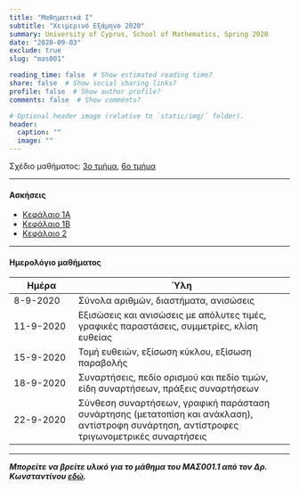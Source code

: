 ```yaml
---
title: "Μαθηματικά Ι"
subtitle: "Χειμερινό Εξάμηνο 2020"
summary: University of Cyprus, School of Mathematics, Spring 2020
date: "2020-09-03"
exclude: true
slug: "mas001"

reading_time: false  # Show estimated reading time?
share: false  # Show social sharing links?
profile: false  # Show author profile?
comments: false  # Show comments?

# Optional header image (relative to `static/img/` folder).
header:
  caption: ""
  image: ""
---
```


Σχέδιο μαθήματος: [3ο τμήμα](/teaching/mas001/mas001.3_autumn_2020_syllabus.pdf), [6ο τμήμα](/teaching/mas001/mas001.6_autumn_2020_syllabus.pdf)

---

#### Ασκήσεις

- [Κεφάλαιο 1Α](/teaching/mas001/mas001_exercises_1.pdf)
- [Κεφάλαιο 1B](/teaching/mas001/mas001_exercises_2.pdf)
- [Κεφάλαιο 2](/teaching/mas001/mas001_exercises_3.pdf)

---

#### Ημερολόγιο μαθήματος
| Ημέρα <div style="width:100px"></div>| Ύλη |
|--------------------------------------|-------|
| 8-9-2020      | Σύνολα αριθμών, διαστήματα, ανισώσεις|
| 11-9-2020     | Εξισώσεις και ανισώσεις με απόλυτες τιμές, γραφικές παραστάσεις, συμμετρίες, κλίση ευθείας |
| 15-9-2020     | Τομή ευθειών, εξίσωση κύκλου, εξίσωση παραβολής |
| 18-9-2020     | Συναρτήσεις, πεδίο ορισμού και πεδίο τιμών, είδη συναρτήσεων, πράξεις συναρτήσεων |
| 22-9-2020     | Σύνθεση συναρτήσεων, γραφική παράσταση συνάρτησης (μετατοπίση και ανάκλαση), αντίστροφη συνάρτηση, αντίστροφες τριγωνομετρικές συναρτήσεις |

---

***Μπορείτε να βρείτε υλικό για το μάθημα του ΜΑΣ001.1 από τον Δρ. Κωνσταντίνου [εδώ](https://panayiotis-constantinou-mas.thinkific.com/courses/da7e11).***
